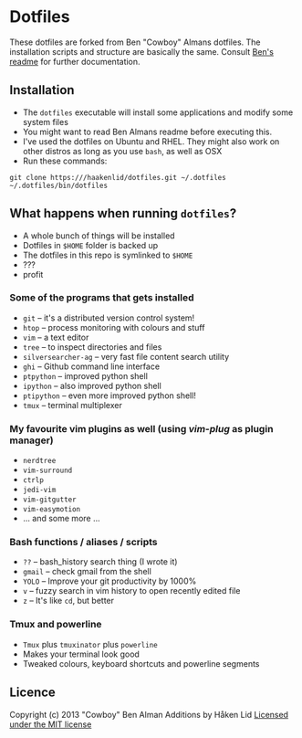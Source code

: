 # Dotfiles
These dotfiles are forked from Ben "Cowboy" Almans dotfiles. The installation
scripts and structure are basically the same. Consult
[Ben's readme](https://github.com/cowboy/dotfiles/blob/master/README.md)
for further documentation.

## Installation
* The `dotfiles` executable will install some applications and modify some system files
* You might want to read Ben Almans readme before executing this.
* I've used the dotfiles on Ubuntu and RHEL. They might also work on other distros as long
as you use `bash`, as well as OSX
* Run these commands:
```
git clone https:///haakenlid/dotfiles.git ~/.dotfiles
~/.dotfiles/bin/dotfiles
```

## What happens when running `dotfiles`?
* A whole bunch of things will be installed
* Dotfiles in `$HOME` folder is backed up
* The dotfiles in this repo is symlinked to `$HOME`
* ???
* profit

### Some of the programs that gets installed
* `git` – it's a distributed version control system!
* `htop` – process monitoring with colours and stuff
* `vim` – a text editor
* `tree` – to inspect directories and files
* `silversearcher-ag` – very fast file content search utility
* `ghi` – Github command line interface
* `ptpython` – improved python shell
* `ipython` – also improved python shell
* `ptipython` – even more improved python shell!
* `tmux` – terminal multiplexer

### My favourite vim plugins as well (using _vim-plug_ as plugin manager)
* `nerdtree`
* `vim-surround`
* `ctrlp`
* `jedi-vim`
* `vim-gitgutter`
* `vim-easymotion`
* ... and some more ...

### Bash functions / aliases / scripts
* `??` – bash_history search thing (I wrote it)
* `gmail` – check gmail from the shell
* `YOLO` – Improve your git productivity by 1000%
* `v` – fuzzy search in vim history to open recently edited file
* `z` – It's like `cd`, but better

### Tmux and powerline
* `Tmux` plus `tmuxinator` plus `powerline`
* Makes your terminal look good
* Tweaked colours, keyboard shortcuts and powerline segments

## Licence
Copyright (c) 2013 "Cowboy" Ben Alman
Additions by Håken Lid
[Licensed under the MIT license](/LICENCE-MIT)

